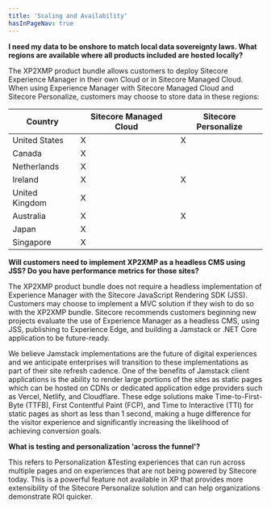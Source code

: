 ```yaml
---
title: 'Scaling and Availability'
hasInPageNav: true
---
```

**I need my data to be onshore to match local data sovereignty laws. What regions are available where all products included are hosted locally?**

The XP2XMP product bundle allows customers to deploy Sitecore Experience Manager in their own Cloud or in Sitecore Managed Cloud. When using Experience Manager with Sitecore Managed Cloud and Sitecore Personalize, customers may choose to store data in these regions:

| Country  | Sitecore Managed Cloud  | Sitecore Personalize  |
| --- | --- | --- |
| United States  | X  | X  |
| Canada  | X  |   |
| Netherlands  | X  |   |
| Ireland  | X  | X  |
| United Kingdom  | X  |   |
| Australia  | X  | X  |
| Japan  | X  |   |
| Singapore  | X  |   |

**Will customers need to implement XP2XMP as a headless CMS using JSS? Do you have performance metrics for those sites?**

The XP2XMP product bundle does not require a headless implementation of Experience Manager with the Sitecore JavaScript Rendering SDK (JSS). Customers may choose to implement a MVC solution if they wish to do so with the XP2XMP bundle. Sitecore recommends customers beginning new projects evaluate the use of Experience Manager as a headless CMS, using JSS, publishing to Experience Edge, and building a Jamstack or .NET Core application to be future-ready.

We believe Jamstack implementations are the future of digital experiences and we anticipate enterprises will transition to these implementations as part of their site refresh cadence.  One of the benefits of Jamstack client applications is the ability to render large portions of the sites as static pages which can be hosted on CDNs or dedicated application edge providers such as Vercel, Netlify, and Cloudflare. These edge solutions make Time-to-First-Byte (TTFB), First Contentful Paint (FCP), and Time to Interactive (TTI) for static pages as short as less than 1 second, making a huge difference for the visitor experience and significantly increasing the likelihood of achieving conversion goals.

**What is testing and personalization &#39;across the funnel&#39;?**

This refers to Personalization &amp;Testing experiences that can run across multiple pages and on experiences that are not being powered by Sitecore today. This is a powerful feature not available in XP that provides more extensibility of the Sitecore Personalize solution and can help organizations demonstrate ROI quicker.
